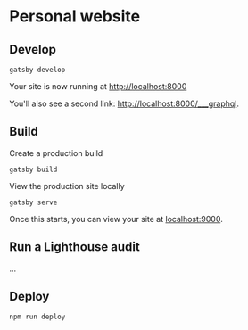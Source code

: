 # Personal website

## Develop

    gatsby develop

Your site is now running at <http://localhost:8000>

You'll also see a second link: <http://localhost:8000/___graphql>.

## Build

Create a production build

    gatsby build

View the production site locally

    gatsby serve

Once this starts, you can view your site at <localhost:9000>.

## Run a Lighthouse audit

...

## Deploy

    npm run deploy
